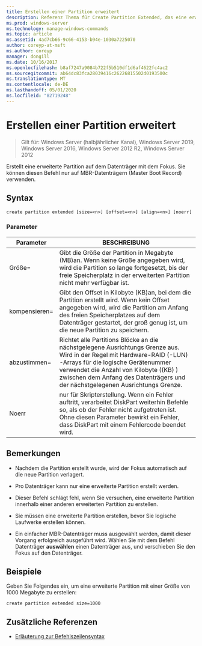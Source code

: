 ```yaml
---
title: Erstellen einer Partition erweitert
description: Referenz Thema für Create Partition Extended, das eine erweiterte Partition auf dem Datenträger mit Fokus erstellt.
ms.prod: windows-server
ms.technology: manage-windows-commands
ms.topic: article
ms.assetid: 4ad7cb66-9c66-4153-b94e-1030a7225070
author: coreyp-at-msft
ms.author: coreyp
manager: dongill
ms.date: 10/16/2017
ms.openlocfilehash: b8af7247a9084b722f5b510df1d6af4622fc4ac2
ms.sourcegitcommit: ab64dc83fca28039416c26226815502d0193500c
ms.translationtype: MT
ms.contentlocale: de-DE
ms.lasthandoff: 05/01/2020
ms.locfileid: "82719248"
---
```

# <a name="create-partition-extended"></a>Erstellen einer Partition erweitert

> Gilt für: Windows Server (halbjährlicher Kanal), Windows Server 2019, Windows Server 2016, Windows Server 2012 R2, Windows Server 2012

Erstellt eine erweiterte Partition auf dem Datenträger mit dem Fokus. Sie können diesen Befehl nur auf MBR-Datenträgern (Master Boot Record) verwenden.

## <a name="syntax"></a>Syntax  
  
```  
create partition extended [size=<n>] [offset=<n>] [align=<n>] [noerr]  
```  
  
### <a name="parameters"></a>Parameter  
  
|  Parameter  |                                                                                                                             BESCHREIBUNG                                                                                                                              |
|-------------|----------------------------------------------------------------------------------------------------------------------------------------------------------------------------------------------------------------------------------------------------------------------|
|  Größe\=<n>  |                                                  Gibt die Größe der Partition in Megabyte \(MB\)an. Wenn keine Größe angegeben wird, wird die Partition so lange fortgesetzt, bis der freie Speicherplatz in der erweiterten Partition nicht mehr verfügbar ist.                                                  |
| kompensieren\=<n> |                     Gibt den Offset in Kilobyte \(KB\)an, bei dem die Partition erstellt wird. Wenn kein Offset angegeben wird, wird die Partition am Anfang des freien Speicherplatzes auf dem Datenträger gestartet, der groß genug ist, um die neue Partition zu speichern.                      |
| abzustimmen\=<n>  | Richtet alle Partitions Blöcke an die nächstgelegene Ausrichtungs Grenze aus. Wird in der Regel mit Hardware-RAID \(-LUN\) -Arrays für die logische Gerätenummer verwendet <n>die Anzahl von Kilobyte \((KB\) ) zwischen dem Anfang des Datenträgers und der nächstgelegenen Ausrichtungs Grenze. |
|    Noerr    |                                 nur für Skripterstellung. Wenn ein Fehler auftritt, verarbeitet DiskPart weiterhin Befehle so, als ob der Fehler nicht aufgetreten ist. Ohne diesen Parameter bewirkt ein Fehler, dass DiskPart mit einem Fehlercode beendet wird.                                 |
  
## <a name="remarks"></a>Bemerkungen  
  
-   Nachdem die Partition erstellt wurde, wird der Fokus automatisch auf die neue Partition verlagert.  
  
-   Pro Datenträger kann nur eine erweiterte Partition erstellt werden.  
  
-   Dieser Befehl schlägt fehl, wenn Sie versuchen, eine erweiterte Partition innerhalb einer anderen erweiterten Partition zu erstellen.  
  
-   Sie müssen eine erweiterte Partition erstellen, bevor Sie logische Laufwerke erstellen können.  
  
-   Ein einfacher MBR-Datenträger muss ausgewählt werden, damit dieser Vorgang erfolgreich ausgeführt wird. Wählen Sie mit dem Befehl Datenträger **auswählen** einen Datenträger aus, und verschieben Sie den Fokus auf den Datenträger.  
  
## <a name="examples"></a>Beispiele  
Geben Sie Folgendes ein, um eine erweiterte Partition mit einer Größe von 1000 Megabyte zu erstellen:  
  
```  
create partition extended size=1000  
```  
  
## <a name="additional-references"></a>Zusätzliche Referenzen  
- [Erläuterung zur Befehlszeilensyntax](command-line-syntax-key.md)  
  

  

